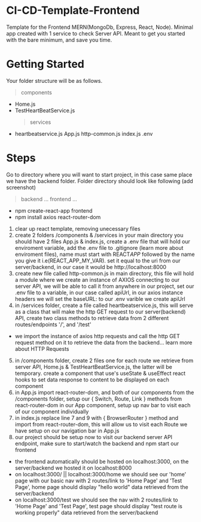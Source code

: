 # CI-CD-Template-Frontend

Template for the Frontend MERN(MongoDb, Express, React, Node).
Minimal app created with 1 service to check Server API.
Meant to get you started with the bare minimum, and save you time.

# Getting Started

Your folder structure will be as follows.

> components

- Home.js
- TestHeartBeatService.js
  > services
- heartbeatservice.js
  App.js
  http-common.js
  index.js
  .env

# Steps

Go to directory where you will want to start project, in this case same place we have the backend folder.
Folder directory should look like following (add screenshot)

> backend
> ...
> frontend
> ...

- npm create-react-app frontend
- npm install axios react-router-dom

1. clear up react template, removing unecessary files
2. create 2 folders /components & /services
   in your main directory you should have 2 files App.js & index.js, create a .env file that will hold our enviroment variable, add the .env file to .gitignore (learn more about enviroment files), name must start with REACT*APP* followed by the name you give it i.e(REACT_APP_MY_VAR). set it equal to the uri from our server/backend, in our case it would be http://localhost:8000
3. create new file called http-common.js in main directory, this file will hold a module where we create an instance of AXIOS connecting to our server API, we will be able to call it from anywhere in our project, set our .env file to a variable, in our case called apiUrl, in our axios instance headers we will set the baseURL: to our .env varible we create apiUrl
4. in /services folder, create a file called heartbeatservice.js, this will serve as a class that will make the http GET request to our server(backend) API, create two class methods to retrieve data from 2 different routes/endpoints '/', and '/test'

- we import the instance of axios http requests and call the http GET request method on it to retrieve the data from the backend... learn more about HTTP Requests

5. in /components folder, create 2 files one for each route we retrieve from server API, Home.js & TestHeartBeatService.js, the latter will be temporary. create a component that use's useState & useEffect react hooks to set data response to content to be displayed on each component
6. in App.js import react-router-dom, and both of our components from the /components folder, setup our { Switch, Route, Link } methods from react-router-dom in our App component, setup up nav bar to visit each of our component individually
7. in index.js replace line 7 and 9 with { BrowserRouter } method and import from react-router-dom, this will allow us to visit each Route we have setup on our navigation bar in App.js
8. our project should be setup now to visit our backend server API endpoint, make sure to start/watch the backend and npm start our frontend

- the frontend automatically should be hosted on localhost:3000, on the server/backend we hosted it on localhost:8000
- on localhost:3000/ || localhost:3000/home we should see our 'home' page with our basic nav with 2 routes/link to 'Home Page' and 'Test Page', home page should display "hello world" data retrieved from the server/backend
- on localhost:3000/test we should see the nav with 2 routes/link to 'Home Page' and 'Test Page', test page should display "test route is working properly" data retrieved from the server/backend
